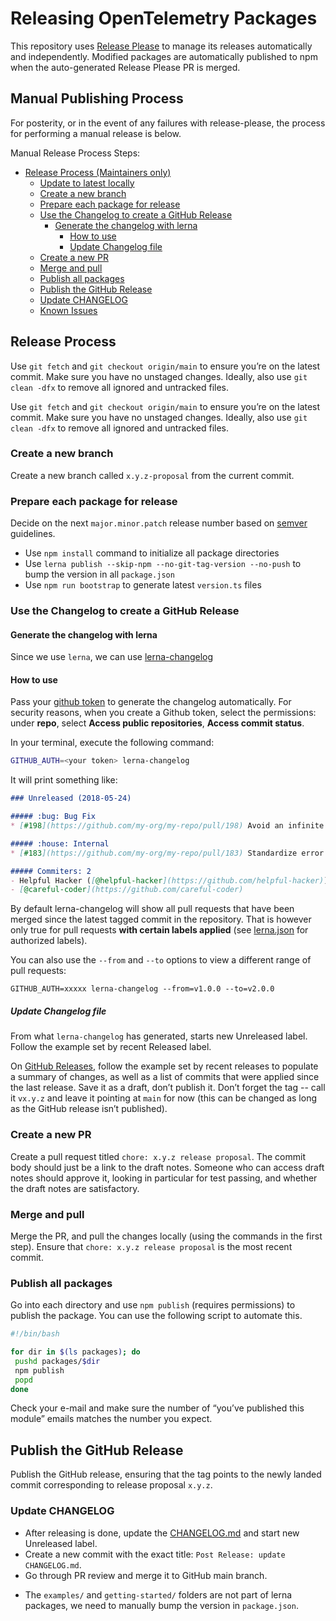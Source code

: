 # Releasing OpenTelemetry Packages

This repository uses [Release Please](https://github.com/googleapis/release-please) to manage its releases automatically and independently.
Modified packages are automatically published to npm when the auto-generated Release Please PR is merged.

## Manual Publishing Process

For posterity, or in the event of any failures with release-please, the process for performing a manual release is below.

Manual Release Process Steps:

- [Release Process (Maintainers only)](#release-process)
  - [Update to latest locally](#update-to-latest-locally)
  - [Create a new branch](#create-a-new-branch)
  - [Prepare each package for release](#prepare-each-package-for-release)
  - [Use the Changelog to create a GitHub Release](#use-the-changelog-to-create-a-github-release)
    - [Generate the changelog with lerna](#generate-the-changelog-with-lerna)
      - [How to use](#how-to-use)
      - [Update Changelog file](#update-changelog-file)
  - [Create a new PR](#create-a-new-pr)
  - [Merge and pull](#merge-and-pull)
  - [Publish all packages](#publish-all-packages)
  - [Publish the GitHub Release](#publish-the-github-release)
  - [Update CHANGELOG](#update-changelog)
  - [Known Issues](#known-issues)

## Release Process

Use `git fetch` and `git checkout origin/main` to ensure you’re on the latest commit. Make sure you have no unstaged changes. Ideally, also use `git clean -dfx` to remove all ignored and untracked files.

Use `git fetch` and `git checkout origin/main` to ensure you’re on the latest commit. Make sure you have no unstaged changes. Ideally, also use `git clean -dfx` to remove all ignored and untracked files.

### Create a new branch

Create a new branch called `x.y.z-proposal` from the current commit.

### Prepare each package for release

Decide on the next `major.minor.patch` release number based on [semver](http://semver.org/) guidelines.

- Use `npm install` command to initialize all package directories
- Use `lerna publish --skip-npm --no-git-tag-version --no-push` to bump the version in all `package.json`
- Use `npm run bootstrap` to generate latest `version.ts` files

### Use the Changelog to create a GitHub Release

#### Generate the changelog with lerna

Since we use `lerna`, we can use [lerna-changelog](https://github.com/lerna/lerna-changelog#lerna-changelog)

#### How to use

Pass your [github token](https://help.github.com/en/articles/creating-a-personal-access-token-for-the-command-line) to generate the changelog automatically.
For security reasons, when you create a Github token, select the permissions: under **repo**, select **Access public repositories**, **Access commit status**.

In your terminal, execute the following command:

```bash
GITHUB_AUTH=<your token> lerna-changelog
```

It will print something like:

```md
### Unreleased (2018-05-24)

##### :bug: Bug Fix
* [#198](https://github.com/my-org/my-repo/pull/198) Avoid an infinite loop ([@helpful-hacker](https://github.com/helpful-hacker))

##### :house: Internal
* [#183](https://github.com/my-org/my-repo/pull/183) Standardize error messages ([@careful-coder](https://github.com/careful-coder))

##### Commiters: 2
- Helpful Hacker ([@helpful-hacker](https://github.com/helpful-hacker))
- [@careful-coder](https://github.com/careful-coder)
```

By default lerna-changelog will show all pull requests that have been merged since the latest tagged commit in the repository. That is however only true for pull requests **with certain labels applied** (see [lerna.json](lerna.json) for authorized labels).

You can also use the `--from` and `--to` options to view a different range of pull requests:

```text
GITHUB_AUTH=xxxxx lerna-changelog --from=v1.0.0 --to=v2.0.0
```

##### Update Changelog file

From what `lerna-changelog` has generated, starts new Unreleased label. Follow the example set by recent Released label.

On [GitHub Releases](https://github.com/open-telemetry/opentelemetry-js/releases), follow the example set by recent releases to populate a summary of changes, as well as a list of commits that were applied since the last release. Save it as a draft, don’t publish it. Don’t forget the tag -- call it `vx.y.z` and leave it pointing at `main` for now (this can be changed as long as the GitHub release isn’t published).

### Create a new PR

Create a pull request titled `chore: x.y.z release proposal`. The commit body should just be a link to the draft notes. Someone who can access draft notes should approve it, looking in particular for test passing, and whether the draft notes are satisfactory.

### Merge and pull

Merge the PR, and pull the changes locally (using the commands in the first step). Ensure that `chore: x.y.z release proposal` is the most recent commit.

### Publish all packages

Go into each directory and use `npm publish` (requires permissions) to publish the package. You can use the following script to automate this.

```bash
#!/bin/bash

for dir in $(ls packages); do
 pushd packages/$dir
 npm publish
 popd
done
```

Check your e-mail and make sure the number of “you’ve published this module” emails matches the number you expect.

## Publish the GitHub Release

Publish the GitHub release, ensuring that the tag points to the newly landed commit corresponding to release proposal `x.y.z`.

### Update CHANGELOG

* After releasing is done, update the [CHANGELOG.md](https://github.com/open-telemetry/opentelemetry-js/blob/main/CHANGELOG.md) and start new Unreleased label.
* Create a new commit with the exact title: `Post Release: update CHANGELOG.md`.
* Go through PR review and merge it to GitHub main branch.

- The `examples/` and `getting-started/` folders are not part of lerna packages, we need to manually bump the version in `package.json`.
